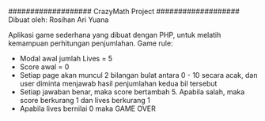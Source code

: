 ###################
CrazyMath Project
###################
Dibuat oleh: Rosihan Ari Yuana

Aplikasi game sederhana yang dibuat dengan PHP, untuk melatih kemampuan perhitungan penjumlahan.
Game rule:
* Modal awal jumlah Lives = 5
* Score awal = 0
* Setiap page akan muncul 2 bilangan bulat antara 0 - 10 secara acak, dan user diminta menjawab hasil penjumlahan kedua bil tersebut
* Setiap jawaban benar, maka score bertambah 5. Apabila salah, maka score berkurang 1 dan lives berkurang 1
* Apabila lives bernilai 0 maka GAME OVER
